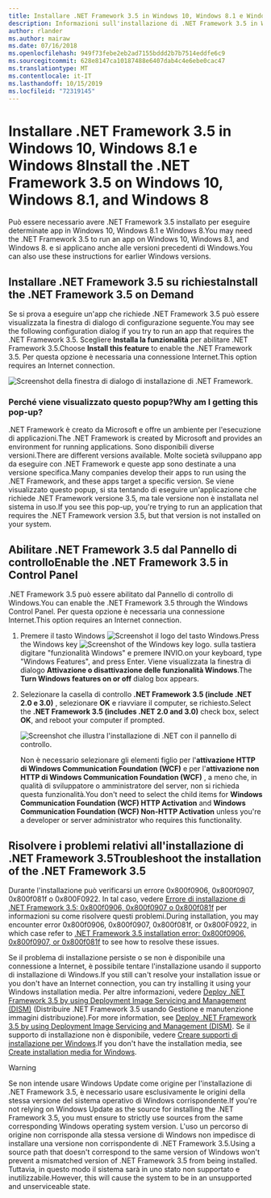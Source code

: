 ```yaml
---
title: Installare .NET Framework 3.5 in Windows 10, Windows 8.1 e Windows 8
description: Informazioni sull'installazione di .NET Framework 3.5 in Windows 10, Windows 8.1 e Windows 8.
author: rlander
ms.author: mairaw
ms.date: 07/16/2018
ms.openlocfilehash: 949f73febe2eb2ad7155bddd2b7b7514eddfe6c9
ms.sourcegitcommit: 628e8147ca10187488e6407dab4c4e6ebe0cac47
ms.translationtype: MT
ms.contentlocale: it-IT
ms.lasthandoff: 10/15/2019
ms.locfileid: "72319145"
---
```

# <a name="install-the-net-framework-35-on-windows-10-windows-81-and-windows-8"></a><span data-ttu-id="c8bad-103">Installare .NET Framework 3.5 in Windows 10, Windows 8.1 e Windows 8</span><span class="sxs-lookup"><span data-stu-id="c8bad-103">Install the .NET Framework 3.5 on Windows 10, Windows 8.1, and Windows 8</span></span>

<span data-ttu-id="c8bad-104">Può essere necessario avere .NET Framework 3.5 installato per eseguire determinate app in Windows 10, Windows 8.1 e Windows 8.</span><span class="sxs-lookup"><span data-stu-id="c8bad-104">You may need the .NET Framework 3.5 to run an app on Windows 10, Windows 8.1, and Windows 8.</span></span> <span data-ttu-id="c8bad-105">e si applicano anche alle versioni precedenti di Windows.</span><span class="sxs-lookup"><span data-stu-id="c8bad-105">You can also use these instructions for earlier Windows versions.</span></span>

## <a name="install-the-net-framework-35-on-demand"></a><span data-ttu-id="c8bad-106">Installare .NET Framework 3.5 su richiesta</span><span class="sxs-lookup"><span data-stu-id="c8bad-106">Install the .NET Framework 3.5 on Demand</span></span>

<span data-ttu-id="c8bad-107">Se si prova a eseguire un'app che richiede .NET Framework 3.5 può essere visualizzata la finestra di dialogo di configurazione seguente.</span><span class="sxs-lookup"><span data-stu-id="c8bad-107">You may see the following configuration dialog if you try to run an app that requires the .NET Framework 3.5.</span></span> <span data-ttu-id="c8bad-108">Scegliere **Installa la funzionalità** per abilitare .NET Framework 3.5.</span><span class="sxs-lookup"><span data-stu-id="c8bad-108">Choose **Install this feature** to enable the .NET Framework 3.5.</span></span> <span data-ttu-id="c8bad-109">Per questa opzione è necessaria una connessione Internet.</span><span class="sxs-lookup"><span data-stu-id="c8bad-109">This option requires an Internet connection.</span></span>

![Screenshot della finestra di dialogo di installazione di .NET Framework.](./media/dotnet-35-windows-10/dotnet-framework-installation-dialog.png)

### <a name="why-am-i-getting-this-pop-up"></a><span data-ttu-id="c8bad-111">Perché viene visualizzato questo popup?</span><span class="sxs-lookup"><span data-stu-id="c8bad-111">Why am I getting this pop-up?</span></span>

<span data-ttu-id="c8bad-112">.NET Framework è creato da Microsoft e offre un ambiente per l'esecuzione di applicazioni.</span><span class="sxs-lookup"><span data-stu-id="c8bad-112">The .NET Framework is created by Microsoft and provides an environment for running applications.</span></span> <span data-ttu-id="c8bad-113">Sono disponibili diverse versioni.</span><span class="sxs-lookup"><span data-stu-id="c8bad-113">There are different versions available.</span></span> <span data-ttu-id="c8bad-114">Molte società sviluppano app da eseguire con .NET Framework e queste app sono destinate a una versione specifica.</span><span class="sxs-lookup"><span data-stu-id="c8bad-114">Many companies develop their apps to run using the .NET Framework, and these apps target a specific version.</span></span> <span data-ttu-id="c8bad-115">Se viene visualizzato questo popup, si sta tentando di eseguire un'applicazione che richiede .NET Framework versione 3.5, ma tale versione non è installata nel sistema in uso.</span><span class="sxs-lookup"><span data-stu-id="c8bad-115">If you see this pop-up, you're trying to run an application that requires the .NET Framework version 3.5, but that version is not installed on your system.</span></span>

## <a name="enable-the-net-framework-35-in-control-panel"></a><span data-ttu-id="c8bad-116">Abilitare .NET Framework 3.5 dal Pannello di controllo</span><span class="sxs-lookup"><span data-stu-id="c8bad-116">Enable the .NET Framework 3.5 in Control Panel</span></span>

<span data-ttu-id="c8bad-117">.NET Framework 3.5 può essere abilitato dal Pannello di controllo di Windows.</span><span class="sxs-lookup"><span data-stu-id="c8bad-117">You can enable the .NET Framework 3.5 through the Windows Control Panel.</span></span> <span data-ttu-id="c8bad-118">Per questa opzione è necessaria una connessione Internet.</span><span class="sxs-lookup"><span data-stu-id="c8bad-118">This option requires an Internet connection.</span></span>

1. <span data-ttu-id="c8bad-119">Premere il tasto Windows ![Screenshot il logo del tasto Windows. ](./media/dotnet-35-windows-10/windows-keyboard-logo.png)</span><span class="sxs-lookup"><span data-stu-id="c8bad-119">Press the Windows key ![Screenshot of the Windows key logo.](./media/dotnet-35-windows-10/windows-keyboard-logo.png)</span></span> <span data-ttu-id="c8bad-120">sulla tastiera digitare "funzionalità Windows" e premere INVIO.</span><span class="sxs-lookup"><span data-stu-id="c8bad-120">on your keyboard, type "Windows Features", and press Enter.</span></span> <span data-ttu-id="c8bad-121">Viene visualizzata la finestra di dialogo **Attivazione o disattivazione delle funzionalità Windows**.</span><span class="sxs-lookup"><span data-stu-id="c8bad-121">The **Turn Windows features on or off** dialog box appears.</span></span>

2. <span data-ttu-id="c8bad-122">Selezionare la casella di controllo **.NET Framework 3.5 (include .NET 2.0 e 3.0)** , selezionare **OK** e riavviare il computer, se richiesto.</span><span class="sxs-lookup"><span data-stu-id="c8bad-122">Select the **.NET Framework 3.5 (includes .NET 2.0 and 3.0)** check box, select **OK**, and reboot your computer if prompted.</span></span>

   ![Screenshot che illustra l'installazione di .NET con il pannello di controllo.](./media/dotnet-35-windows-10/dotnet-control-panel.png)

   <span data-ttu-id="c8bad-124">Non è necessario selezionare gli elementi figlio per l'**attivazione HTTP di Windows Communication Foundation (WCF)** e per l'**attivazione non HTTP di Windows Communication Foundation (WCF)** , a meno che, in qualità di sviluppatore o amministratore del server, non si richieda questa funzionalità.</span><span class="sxs-lookup"><span data-stu-id="c8bad-124">You don't need to select the child items for **Windows Communication Foundation (WCF) HTTP Activation** and **Windows Communication Foundation (WCF) Non-HTTP Activation** unless you're a developer or server administrator who requires this functionality.</span></span>

## <a name="troubleshoot-the-installation-of-the-net-framework-35"></a><span data-ttu-id="c8bad-125">Risolvere i problemi relativi all'installazione di .NET Framework 3.5</span><span class="sxs-lookup"><span data-stu-id="c8bad-125">Troubleshoot the installation of the .NET Framework 3.5</span></span>

<span data-ttu-id="c8bad-126">Durante l'installazione può verificarsi un errore 0x800f0906, 0x800f0907, 0x800f081f o 0x800F0922. In tal caso, vedere [Errore di installazione di .NET Framework 3.5: 0x800f0906, 0x800f0907 o 0x800f081f](https://support.microsoft.com/help/2734782/net-framework-3-5-installation-error-0x800f0906--0x800f081f--0x800f09) per informazioni su come risolvere questi problemi.</span><span class="sxs-lookup"><span data-stu-id="c8bad-126">During installation, you may encounter error 0x800f0906, 0x800f0907, 0x800f081f, or 0x800F0922, in which case refer to [.NET Framework 3.5 installation error: 0x800f0906, 0x800f0907, or 0x800f081f](https://support.microsoft.com/help/2734782/net-framework-3-5-installation-error-0x800f0906--0x800f081f--0x800f09) to see how to resolve these issues.</span></span>

<span data-ttu-id="c8bad-127">Se il problema di installazione persiste o se non è disponibile una connessione a Internet, è possibile tentare l'installazione usando il supporto di installazione di Windows.</span><span class="sxs-lookup"><span data-stu-id="c8bad-127">If you still can't resolve your installation issue or you don't have an Internet connection, you can try installing it using your Windows installation media.</span></span> <span data-ttu-id="c8bad-128">Per altre informazioni, vedere [Deploy .NET Framework 3.5 by using Deployment Image Servicing and Management (DISM)](/windows-hardware/manufacture/desktop/deploy-net-framework-35-by-using-deployment-image-servicing-and-management--dism) (Distribuire .NET Framework 3.5 usando Gestione e manutenzione immagini distribuzione).</span><span class="sxs-lookup"><span data-stu-id="c8bad-128">For more information, see [Deploy .NET Framework 3.5 by using Deployment Image Servicing and Management (DISM)](/windows-hardware/manufacture/desktop/deploy-net-framework-35-by-using-deployment-image-servicing-and-management--dism).</span></span> <span data-ttu-id="c8bad-129">Se il supporto di installazione non è disponibile, vedere [Creare supporti di installazione per Windows](https://support.microsoft.com/help/15088/windows-create-installation-media).</span><span class="sxs-lookup"><span data-stu-id="c8bad-129">If you don't have the installation media, see [Create installation media for Windows](https://support.microsoft.com/help/15088/windows-create-installation-media).</span></span>

> [!WARNING]
> <span data-ttu-id="c8bad-130">Se non intende usare Windows Update come origine per l'installazione di .NET Framework 3.5, è necessario usare esclusivamente le origini della stessa versione del sistema operativo di Windows corrispondente.</span><span class="sxs-lookup"><span data-stu-id="c8bad-130">If you're not relying on Windows Update as the source for installing the .NET Framework 3.5, you must ensure to strictly use sources from the same corresponding Windows operating system version.</span></span> <span data-ttu-id="c8bad-131">L'uso un percorso di origine non corrisponde alla stessa versione di Windows non impedisce di installare una versione non corrispondente di .NET Framework 3.5.</span><span class="sxs-lookup"><span data-stu-id="c8bad-131">Using a source path that doesn't correspond to the same version of Windows won't prevent a mismatched version of .NET Framework 3.5 from being installed.</span></span> <span data-ttu-id="c8bad-132">Tuttavia, in questo modo il sistema sarà in uno stato non supportato e inutilizzabile.</span><span class="sxs-lookup"><span data-stu-id="c8bad-132">However, this will cause the system to be in an unsupported and unserviceable state.</span></span>
